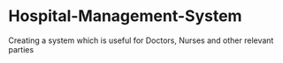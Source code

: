 # Hospital-Management-System
Creating a system which is useful for Doctors, Nurses and other relevant parties


